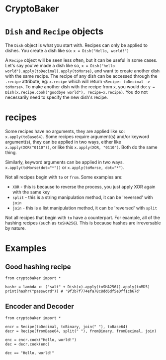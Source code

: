 # CryptoBaker

# `Dish` and `Recipe` objects

The `Dish` object is what you start with. Recipes can only be applied to dishes. You create a dish like so: `x = Dish("Hello, world!")`

A `Recipe` object will be seen less often, but it can be useful in some cases. Let's say you've made a dish like so, `x = Dish("hello world").apply(toDecimal).apply(toMorse)`, and want to create another dish with the same recipe. The recipe of any dish can be accessed through the `.recipe` attribute, eg: `x.recipe` which will return `<Recipe: toDecimal -> toMorse>`. To make another dish with the recipe from `x`, you would do: `y = Dish(x.recipe.cook("goodbye world"), recipe=x.recipe)`. You do not necessarily need to specify the new dish's recipe.

# recipes

Some recipes have no arguments, they are applied like so: `x.apply(toBase64)`. Some recipes require argument(s) and/or keyword argument(s), they can be applied in two ways, either like `x.apply(XOR("0110"))`, or like this `x.apply(XOR, "0110")`. Both do the same thing. 

Similarly, keyword arguments can be applied in two ways. `x.apply(toMorse(dot="*"))` or `x.apply(toMorse, dot="*")`.

Not all recipes begin with `to` or `from`. Some examples are:

* `XOR` - this is because to reverse the process, you just apply XOR again with the same key
* `split` - this is a string manipulation method, it can be 'reversed' with `join`
* `join` - this is a list manipulation method, it can be 'reversed' with `split`

Not all recipes that begin with `to` have a counterpart. For example, all of the hashing recipes (such as `toSHA256`). This is because hashes are irreversable by nature.

# Examples

## Good hashing recipe
```
from cryptobaker import *

hashr = lambda x: ("salt" + Dish(x).apply(toSHA256)).apply(toMD5)
print(hashr("password")) # '9f3b7f774efa78c8dd6df5e0ff1cb67d'
```

## Encoder and Decoder
```
from cryptobaker import *

encr = Recipe(toDecimal, toBinary, join(" "), toBase64)
decr = Recipe(fromBase64, split(" "), fromBinary, fromDecimal, join)

enc = encr.cook("Hello, world!")
dec = decr.cook(enc)

dec == "Hello, world!"
```